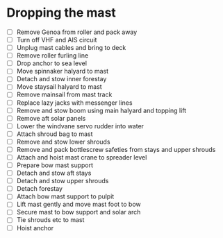 # Dropping the mast

- [ ] Remove Genoa from roller and pack away
- [ ] Turn off VHF and AIS circuit
- [ ] Unplug mast cables and bring to deck
- [ ] Remove roller furling line
- [ ] Drop anchor to sea level
- [ ] Move spinnaker halyard to mast
- [ ] Detach and stow inner forestay
- [ ] Move staysail halyard to mast
- [ ] Remove mainsail from mast track
- [ ] Replace lazy jacks with messenger lines
- [ ] Remove and stow boom using main halyard and topping lift
- [ ] Remove aft solar panels
- [ ] Lower the windvane servo rudder into water
- [ ] Attach shroud bag to mast
- [ ] Remove and stow lower shrouds
- [ ] Remove and pack bottlescrew safeties from stays and upper shrouds
- [ ] Attach and hoist mast crane to spreader level
- [ ] Prepare bow mast support
- [ ] Detach and stow aft stays
- [ ] Detach and stow upper shrouds
- [ ] Detach forestay
- [ ] Attach bow mast support to pulpit
- [ ] Lift mast gently and move mast foot to bow
- [ ] Secure mast to bow support and solar arch
- [ ] Tie shrouds etc to mast
- [ ] Hoist anchor
